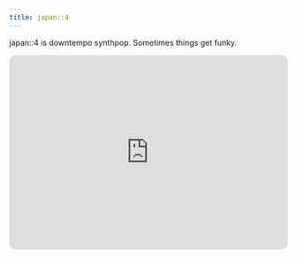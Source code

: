 ```yaml
---
title: japan::4
---
```

japan::4 is downtempo synthpop. Sometimes things get funky.

<iframe style="border-radius:12px" src="https://open.spotify.com/embed/artist/3OUGfkOV5BQ1lXMbHBGKuD?utm_source=generator" width="100%" height="352" frameBorder="0" allowfullscreen="" allow="autoplay; clipboard-write; encrypted-media; fullscreen; picture-in-picture" loading="lazy"></iframe>
